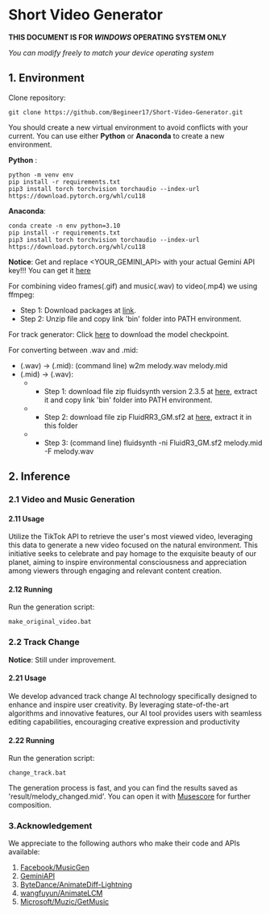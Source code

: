 # Short Video Generator

**THIS DOCUMENT IS FOR _WINDOWS_ OPERATING SYSTEM ONLY**

*You can modify freely to match your device operating system*

## 1. Environment

Clone repository:
```
git clone https://github.com/Begineer17/Short-Video-Generator.git
```

You should create a new virtual environment to avoid conflicts with your current. You can use either **Python** or **Anaconda** to create a new environment.

**Python** :
```
python -m venv env
pip install -r requirements.txt
pip3 install torch torchvision torchaudio --index-url https://download.pytorch.org/whl/cu118
```
**Anaconda**:
```
conda create -n env python=3.10
pip install -r requirements.txt
pip3 install torch torchvision torchaudio --index-url https://download.pytorch.org/whl/cu118
```

**Notice**: Get and replace <YOUR_GEMINI_API> with your actual Gemini API key!!!
You can get it [here](https://ai.google.dev/gemini-api/docs/api-key) 

For combining video frames(.gif) and music(.wav) to video(.mp4) we using ffmpeg:
   * Step 1: Download packages at [link](https://ffmpeg.org/download.html).
   * Step 2: Unzip file and copy link 'bin' folder into PATH environment. 
   
For track generator: Click [here](https://1drv.ms/u/s!ArHNvccy1VzPkWGKXZDQY5k-kDi4?e=fFxcEq) to download the model checkpoint.

For converting between .wav and .mid:
   * (.wav) -> (.mid):
      (command line) w2m melody.wav melody.mid
   * (.mid) -> (.wav):
      * * Step 1: download file zip fluidsynth version 2.3.5 at [here](https://github.com/FluidSynth/fluidsynth/releases/tag/v2.3.5), extract it and copy link 'bin' folder into PATH environment.
      * * Step 2: download file zip FluidRR3_GM.sf2 at [here](https://member.keymusician.com/Member/FluidR3_GM/index.html), extract it in this folder
      * * Step 3: (command line) fluidsynth -ni FluidR3_GM.sf2 melody.mid -F melody.wav

## 2. Inference

### 2.1 Video and Music Generation

#### 2.11 Usage

Utilize the TikTok API to retrieve the user's most viewed video, leveraging this data to generate a new video focused on the natural environment. This initiative seeks to celebrate and pay homage to the exquisite beauty of our planet, aiming to inspire environmental consciousness and appreciation among viewers through engaging and relevant content creation.

#### 2.12 Running

Run the generation script:
```
make_original_video.bat
```

### 2.2 Track Change

**Notice**: Still under improvement.

#### 2.21 Usage

We develop advanced track change AI technology specifically designed to enhance and inspire user creativity. By leveraging state-of-the-art algorithms and innovative features, our AI tool provides users with seamless editing capabilities, encouraging creative expression and productivity

#### 2.22 Running

Run the generation script:
```
change_track.bat
```

The generation process is fast, and you can find the results saved as 'result/melody_changed.mid'. You can open it with [Musescore](https://musescore.com/) for further composition. 


### 3.Acknowledgement

We appreciate to the following authors who make their code and APIs available:

1. [Facebook/MusicGen](https://huggingface.co/facebook/musicgen-small)
2. [GeminiAPI](https://ai.google.dev/gemini-api/docs/api-key)
3. [ByteDance/AnimateDiff-Lightning](https://huggingface.co/ByteDance/AnimateDiff-Lightning)
4. [wangfuyun/AnimateLCM](https://huggingface.co/wangfuyun/AnimateLCM)
5. [Microsoft/Muzic/GetMusic](https://github.com/microsoft/muzic/tree/main/getmusic)
